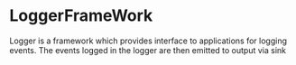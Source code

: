 # LoggerFrameWork
Logger is a framework which provides interface to applications for logging events. The events logged in the logger are then emitted to output via sink
